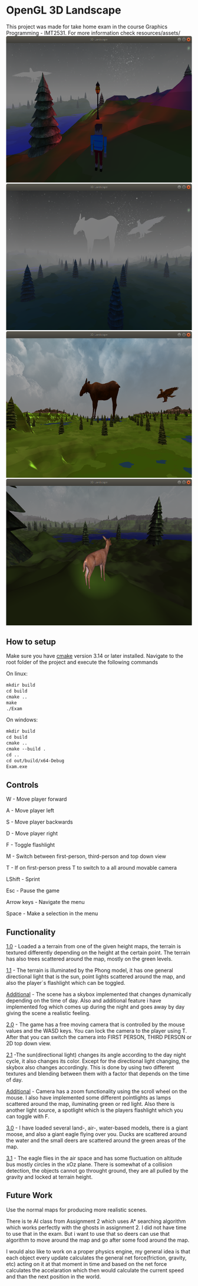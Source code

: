 # OpenGL 3D Landscape

This project was made for take home exam in the course Graphics Programming - IMT2531.
For more information check resources/assets/
![picture](resources/images/player.png)
![picture](resources/images/fog.png)
![picture](resources/images/day.png)
![picture](resources/images/deer.png)
## How to setup

Make sure you have [cmake](https://cmake.org/) version 3.14 or later installed.
Navigate to the root folder of the project and execute the following commands

On linux:
```
mkdir build
cd build
cmake ..
make
./Exam
```

On windows:
```
mkdir build
cd build
cmake ..
cmake --build .
cd ..
cd out/build/x64-Debug
Exam.exe
```

## Controls

W - Move player forward

A - Move player left

S - Move player backwards

D - Move player right

F - Toggle flashlight

M - Switch between first-person, third-person and top down view

T - If on first-person press T to switch to a all around movable camera

LShift - Sprint

Esc - Pause the game

Arrow keys - Navigate the menu

Space - Make a selection in the menu

## Functionality


[1.0]([https://github.com/VisarBuza/imt2531_exam_2020/commit/76454c11b10a6feb80be5ac2ea1d0dab19828816](https://github.com/VisarBuza/imt2531_exam_2020/commit/76454c11b10a6feb80be5ac2ea1d0dab19828816)) - Loaded a a terrain from one of the given height maps, the terrain is textured differently depending on the height at the certain point. The terrain has also trees scattered around the map, mostly on the green levels.

[1.1]() - The terrain is illuminated by the Phong model, it has one general directional light that is the sun, point lights scattered around the map, and also the player`s flashlight which can be toggled.

[Additional]() - The scene has a skybox implemented that changes dynamically depending on the time of day.
Also and additional feature i have implemented fog which comes up during the night and goes away by day giving  the scene a realistic feeling.

[2.0]() - The game has a free moving camera that is controlled by the mouse values and the WASD keys. You can lock the camera to the player using T. After that you can switch the camera into FIRST PERSON, THIRD PERSON or 2D top down view.

[2.1]() -The sun(directional light) changes its angle according to the day night cycle, it also changes its color. Except for the directional light changing, the skybox also changes accordingly. This is done by using two different textures and blending between them with a factor that depends on the time of day.

[Additional]() - Camera has a zoom functionality using the scroll wheel on the mouse.
I also have implemented some different pointlights as lamps scattered around the map, iluminating green or red light.
Also there is another light source, a spotlight which is the players flashlight which you can toggle with F.

[3.0]() - I have loaded several land-, air-, water-based models, there is a giant moose, and also a giant eagle flying over you. Ducks are scattered around the water and the small deers are scattered around the green areas of the map.

[3.1]() - The eagle flies in the air space and has some fluctuation on altitude bus mostly circles in the xOz plane. There is somewhat of a collision detection, the objects cannot go throught ground, they are all pulled by the gravity and locked at terrain height.

## Future Work

Use the normal maps for producing more realistic scenes.

There is te AI class from Assignment 2 which uses A* searching algorithm which works perfectly with the ghosts in assignment 2. I did not have time to use that in the exam. But i want to use that so deers can use that algorithm to move around the map and go after some food around the map.

I would also like to work on a proper physics engine, my general idea is that each object every update calculates the general net force(friction, gravity, etc) acting on it at that moment in time and based on the net force calculates the accelaration which then would calculate the current speed and than the next position in the world.